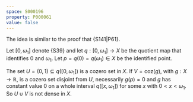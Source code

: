 ```yaml
---
space: S000196
property: P000061
value: false
---
```


The idea is similar to the proof that {S141|P61}.

Let $[0, \omega_1]$ denote {S39} and
let $q:[0, \omega_1]\to X$ be the quotient map that identifies $0$ and $\omega_1$.
Let $p=q(0)=q(\omega_1)\in X$ be the identified point.

The set $U=(0,1)\subseteq q([0, \omega_1])$ is a cozero set in $X$.
If $V=\text{coz}(g)$, with $g:X\to\mathbb R$, is a cozero set disjoint from $U$,
necessarily $g(p)=0$ and $g$ has constant value $0$ on a whole interval
$q([x,\omega_1])$ for some $x$ with $0<x<\omega_1$.
So $U\cup V$ is not dense in $X$.
